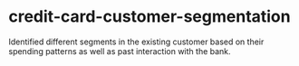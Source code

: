 # credit-card-customer-segmentation

Identified different segments in the existing customer based on their spending patterns as well as past interaction with the bank.
